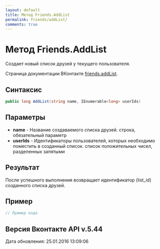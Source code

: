 ```yaml
---
layout: default
title: Метод Friends.AddList
permalink: friends/addList/
comments: true
---
```

# Метод Friends.AddList
Создает новый список друзей у текущего пользователя.

Страница документации ВКонтакте [friends.addList](https://vk.com/dev/friends.addList).
## Синтаксис
``` csharp
public long AddList(string name, IEnumerable<long> userIds)
```

## Параметры
+ **name** - Название создаваемого списка друзей. строка, обязательный параметр
+ **userIds** - Идентификаторы пользователей, которых необходимо поместить в созданный список. список положительных чисел, разделенных запятыми

## Результат
После успешного выполнения возвращает идентификатор (list_id) созданного списка друзей.

## Пример
``` csharp
// Пример кода
```

## Версия Вконтакте API v.5.44
Дата обновления: 25.01.2016 13:09:06
